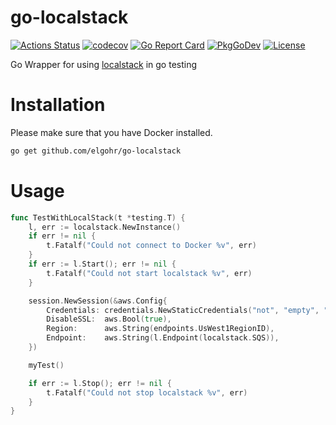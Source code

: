 # go-localstack
[![Actions Status](https://github.com/elgohr/go-localstack/workflows/Test/badge.svg)](https://github.com/elgohr/go-localstack/actions)
[![codecov](https://codecov.io/gh/elgohr/go-localstack/branch/master/graph/badge.svg)](https://codecov.io/gh/elgohr/go-localstack)
[![Go Report Card](https://goreportcard.com/badge/github.com/elgohr/go-localstack)](https://goreportcard.com/report/github.com/elgohr/go-localstack)
[![PkgGoDev](https://pkg.go.dev/badge/github.com/elgohr/go-localstack)](https://pkg.go.dev/github.com/elgohr/go-localstack)
[![License](https://img.shields.io/badge/License-Apache%202.0-blue.svg)](https://github.com/gojp/goreportcard/blob/master/LICENSE)

Go Wrapper for using [localstack](https://github.com/localstack/localstack) in go testing

# Installation

Please make sure that you have Docker installed.
```bash
go get github.com/elgohr/go-localstack
```

# Usage

```go
func TestWithLocalStack(t *testing.T) {
	l, err := localstack.NewInstance()
	if err != nil {
		t.Fatalf("Could not connect to Docker %v", err)
	}
	if err := l.Start(); err != nil {
		t.Fatalf("Could not start localstack %v", err)
	}

	session.NewSession(&aws.Config{
		Credentials: credentials.NewStaticCredentials("not", "empty", ""),
		DisableSSL:  aws.Bool(true),
		Region:      aws.String(endpoints.UsWest1RegionID),
		Endpoint:    aws.String(l.Endpoint(localstack.SQS)),
	})

	myTest()

	if err := l.Stop(); err != nil {
		t.Fatalf("Could not stop localstack %v", err)
	}
}
```
